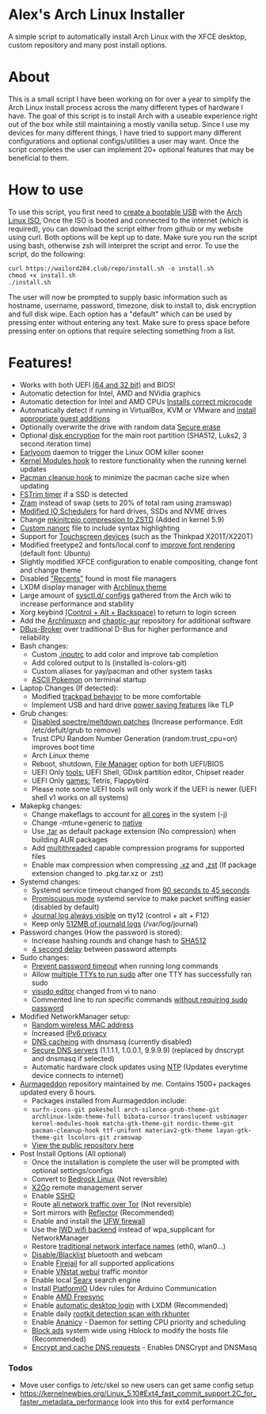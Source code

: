 # Alex's Arch Linux Installer
A simple script to automatically install Arch Linux with the XFCE desktop, custom repository and many post install options.

# About
This is a small script I have been working on for over a year to simplify the Arch Linux install process across the many different types of hardware I have. The goal of this script is to install Arch with a useable experience right out of the box while still maintaining a mostly vanilla setup. Since I use my devices for many different things, I have tried to support many different configurations and optional configs/utilities a user may want. Once the script completes the user can implement 20+ optional features that may be beneficial to them.

# How to use
To use this script, you first need to [create a bootable USB](https://www.howtogeek.com/howto/linux/create-a-bootable-ubuntu-usb-flash-drive-the-easy-way/) with the [Arch Linux ISO.](https://archlinux.org/download/) Once the ISO is booted and connected to the internet (which is required), you can download the script either from github or my website using curl. Both options will be kept up to date. Make sure you run the script using bash, otherwise zsh will interpret the script and error.
To use the script, do the following:
```
curl https://wailord284.club/repo/install.sh -o install.sh
chmod +x install.sh
./install.sh
```
The user will now be prompted to supply basic information such as hostname, username, password, timezone, disk to install to, disk encryption and full disk wipe. Each option has a "default" which can be used by pressing enter without entering any text. Make sure to press space before pressing enter on options that require selecting something from a list.
# Features!
- Works with both UEFI [(64 and 32 bit)](https://github.com/wailord284/Arch-Linux-Installer/blob/master/install.sh#L292) and BIOS!
- Automatic detection for Intel, AMD and NVidia graphics
- Automatic detection for Intel and AMD CPUs [Installs correct microcode](https://github.com/wailord284/Arch-Linux-Installer/blob/master/install.sh#L448)
- Automatically detect if running in VirtualBox, KVM or VMware and [install appropriate guest additions](https://github.com/wailord284/Arch-Linux-Installer/blob/master/install.sh#L669)
- Optionally overwrite the drive with random data [Secure erase](https://github.com/wailord284/Arch-Linux-Installer/blob/master/install.sh#L270)
- Optional [disk encryption](https://github.com/wailord284/Arch-Linux-Installer/blob/master/install.sh#L321) for the main root partition (SHA512, Luks2, 3 second iteration time)
- [Earlyoom](https://github.com/rfjakob/earlyoom) daemon to trigger the Linux OOM killer sooner
- [Kernel Modules hook](https://github.com/saber-nyan/kernel-modules-hook) to restore functionality when the running kernel updates
- [Pacman cleanup hook](https://aur.archlinux.org/packages/pacman-cleanup-hook/) to minimize the pacman cache size when updating
- [FSTrim timer](https://github.com/wailord284/Arch-Linux-Installer/blob/master/install.sh#L573) if a SSD is detected
- [Zram](https://aur.archlinux.org/packages/zramswap/) instead of swap (sets to 20% of total ram using zramswap)
- [Modified IO Schedulers](https://github.com/wailord284/Arch-Linux-Installer/blob/master/configs/udev/60-ioschedulers.rules) for hard drives, SSDs and NVME drives
- Change [mkinitcpio compression to ZSTD](https://github.com/wailord284/Arch-Linux-Installer/blob/master/install.sh#L465) (Added in kernel 5.9)
- [Custom nanorc](https://github.com/wailord284/Arch-Linux-Installer/blob/master/install.sh#L616) file to include syntax highlighting
- Support for [Touchscreen devices](https://github.com/wailord284/Arch-Linux-Installer/blob/master/configs/xorg/72-wacom-options.conf) (such as the Thinkpad X201T/X220T)
- Modified freetype2 and fonts/local.conf to [improve font rendering](https://github.com/wailord284/Arch-Linux-Installer/blob/master/configs/fonts/local.conf) (default font: Ubuntu)
- Slightly modified XFCE configuration to enable compositing, change font and change theme
- Disabled ["Recents"](https://github.com/wailord284/Arch-Linux-Installer/blob/master/configs/gtk-3.0/settings.ini) found in most file managers
- LXDM display manager with [Archlinux theme](https://aur.archlinux.org/packages/archlinux-lxdm-theme/)
- Large amount of [sysctl.d/ configs](https://github.com/wailord284/Arch-Linux-Installer/tree/master/configs/sysctl) gathered from the Arch wiki to increase performance and stability
- Xorg keybind [(Control + Alt + Backspace)](https://github.com/wailord284/Arch-Linux-Installer/blob/master/configs/xorg/90-zap.conf) to return to login screen
- Add the [Archlinuxcn](https://wiki.archlinux.org/index.php/Unofficial_user_repositories#archlinuxcn) and [chaotic-aur](https://wiki.archlinux.org/index.php/Unofficial_user_repositories#chaotic-aur) repository for additional software
- [DBus-Broker](https://wiki.archlinux.org/index.php/D-Bus#dbus-broker) over traditional D-Bus for higher performance and reliability
- Bash changes:
    * Custom [.inputrc](https://github.com/wailord284/Arch-Linux-Installer/blob/master/configs/bash/.inputrc) to add color and improve tab completion
    * Add colored output to ls (installed ls-colors-git)
    * Custom aliases for yay/pacman and other system tasks
    * [ASCII Pokemon](https://aur.archlinux.org/packages/pokeshell/) on terminal startup
- Laptop Changes (If detected):
    * Modified [trackpad behavior](https://github.com/wailord284/Arch-Linux-Installer/blob/master/configs/xorg/70-synaptics.conf) to be more comfortable
    * Implement USB and hard drive [power saving features](https://github.com/wailord284/Arch-Linux-Installer/blob/master/install.sh#L765) like TLP
- Grub changes:
    * [Disabled spectre/meltdown patches](https://github.com/wailord284/Arch-Linux-Installer/blob/master/install.sh#L900) (Increase performance. Edit /etc/defult/grub to remove)
    * Trust CPU Random Number Generation (random.trust_cpu=on) improves boot time
    * Arch Linux theme
    * Reboot, shutdown, [File Manager](https://github.com/a1ive/grub2-filemanager) option for both UEFI/BIOS
    * UEFI Only [tools:](https://github.com/wailord284/Arch-Linux-Installer/tree/master/configs/grub/tools) UEFI Shell, GDisk partition editor, Chipset reader
    * UEFI Only [games:](https://github.com/wailord284/Arch-Linux-Installer/tree/master/configs/grub/games) Tetris, Flappybird
    * Please note some UEFI tools will only work if the UEFI is newer (UEFI shell v1 works on all systems)
- Makepkg changes:
    * Change makeflags to account for [all cores](https://github.com/wailord284/Arch-Linux-Installer/blob/master/install.sh#L648) in the system (-j)
    * Change -mtune=generic to [native](https://github.com/wailord284/Arch-Linux-Installer/blob/master/install.sh#L649)
    * Use [.tar](https://github.com/wailord284/Arch-Linux-Installer/blob/master/install.sh#L654) as default package extension (No compression) when building AUR packages
    * Add [multithreaded](https://github.com/wailord284/Arch-Linux-Installer/blob/master/install.sh#L650) capable compression programs for supported files
    * Enable max compression when compressing [.xz](https://github.com/wailord284/Arch-Linux-Installer/blob/master/install.sh#L652) and [.zst](https://github.com/wailord284/Arch-Linux-Installer/blob/master/install.sh#L653) (If package extension changed to .pkg.tar.xz or .zst)
- Systemd changes:
    * Systemd service timeout changed from [90 seconds to 45 seconds](https://github.com/wailord284/Arch-Linux-Installer/blob/master/install.sh#L640)
    * [Promiscuous mode](https://github.com/wailord284/Arch-Linux-Installer/blob/master/configs/systemd/promiscuous%40.service) systemd service to make packet sniffing easier (disabled by default)
    * [Journal log always visible](https://github.com/wailord284/Arch-Linux-Installer/blob/master/configs/systemd/fw-tty12.conf) on tty12 (control + alt + F12)
    * Keep only [512MB of journald logs](https://github.com/wailord284/Arch-Linux-Installer/blob/master/configs/systemd/00-journal-size.conf) (/var/log/journal)
- Password changes (How the password is stored):
    * Increase hashing rounds and change hash to [SHA512](https://github.com/wailord284/Arch-Linux-Installer/blob/master/install.sh#L505)
    * [4 second delay](https://github.com/wailord284/Arch-Linux-Installer/blob/master/install.sh#L514) between password attempts
- Sudo changes:
    * [Prevent password timeout](https://github.com/wailord284/Arch-Linux-Installer/blob/master/install.sh#L635) when running long commands
    * Allow [multiple TTYs to run sudo](https://github.com/wailord284/Arch-Linux-Installer/blob/master/install.sh#L634) after one TTY has successfully ran sudo
    * [visudo editor](https://github.com/wailord284/Arch-Linux-Installer/blob/master/install.sh#L636) changed from vi to nano
    * Commented line to run specific commands [without requiring sudo password](https://github.com/wailord284/Arch-Linux-Installer/blob/master/install.sh#L637)
- Modified NetworkManager setup:
    * [Random wireless MAC address](https://github.com/wailord284/Arch-Linux-Installer/blob/master/configs/networkmanager/rand_mac.conf)
    * Increased [IPv6 privacy](https://github.com/wailord284/Arch-Linux-Installer/blob/master/install.sh#L738)
    * [DNS cacheing](https://github.com/wailord284/Arch-Linux-Installer/blob/master/configs/networkmanager/dns.conf) with dnsmasq (currently disabled)
    * [Secure DNS servers](https://github.com/wailord284/Arch-Linux-Installer/blob/master/configs/networkmanager/dns-servers.conf) (1.1.1.1, 1.0.0.1, 9.9.9.9) (replaced by dnscrypt and dnsmasq if selected)
    * Automatic hardware clock updates using [NTP](https://github.com/wailord284/Arch-Linux-Installer/blob/master/configs/networkmanager/hwclock.conf) (Updates everytime device connects to internet)
- [Aurmageddon](https://wailord284.club/) repository maintained by me. Contains 1500+ packages updated every 6 hours.
    * Packages installed from Aurmageddon include:
    * ```surfn-icons-git pokeshell arch-silence-grub-theme-git archlinux-lxdm-theme-full bibata-cursor-translucent usbimager kernel-modules-hook matcha-gtk-theme-git nordic-theme-git pacman-cleanup-hook ttf-unifont materiav2-gtk-theme layan-gtk-theme-git lscolors-git zramswap```
    * [View the public repository here](https://wailord284.club/repo/aurmageddon/x86_64/)
- Post Install Options (All optional)
    * Once the installation is complete the user will be prompted with optional settings/configs
    * Convert to [Bedrock Linux](https://bedrocklinux.org/) (Not reversible)
    * [X2Go](https://github.com/wailord284/Arch-Linux-Installer/blob/master/install.sh#L962) remote management server
    * Enable [SSHD](https://github.com/wailord284/Arch-Linux-Installer/blob/master/install.sh#L971)
    * Route [all network traffic over Tor](https://github.com/wailord284/Arch-Linux-Installer/blob/master/install.sh#L977) (Not reversible)
    * Sort mirrors with [Reflector](https://github.com/wailord284/Arch-Linux-Installer/blob/master/install.sh#L999) (Recommended)
    * Enable and install the [UFW firewall](https://github.com/wailord284/Arch-Linux-Installer/blob/master/install.sh#L1008)
    * Use the [IWD wifi backend](https://github.com/wailord284/Arch-Linux-Installer/blob/master/install.sh#L1019) instead of wpa_supplicant for NetworkManager
    * Restore [traditional network interface names](https://github.com/wailord284/Arch-Linux-Installer/blob/master/install.sh#L1026) (eth0, wlan0...)
    * [Disable/Blacklist](https://github.com/wailord284/Arch-Linux-Installer/blob/master/install.sh#L1032) bluetooth and webcam
    * Enable [Firejail](https://github.com/wailord284/Arch-Linux-Installer/blob/master/install.sh#L1042) for all supported applications
    * Enable [VNstat webui](https://github.com/wailord284/Arch-Linux-Installer/blob/master/install.sh#L1055) traffic monitor
    * Enable local [Searx](https://github.com/wailord284/Arch-Linux-Installer/blob/master/install.sh#L1074) search engine
    * Install [PlatformIO](https://github.com/wailord284/Arch-Linux-Installer/blob/master/install.sh#L1082) Udev rules for Arduino Communication
    * Enable [AMD Freesync](https://github.com/wailord284/Arch-Linux-Installer/blob/master/install.sh#L1089)
    * Enable [automatic desktop login](https://github.com/wailord284/Arch-Linux-Installer/blob/master/install.sh#L1097) with LXDM (Recommended)
    * Enable daily [rootkit detection scan with rkhunter](https://github.com/wailord284/Arch-Linux-Installer/blob/master/install.sh#L1103)
    * Enable [Ananicy](https://github.com/wailord284/Arch-Linux-Installer/blob/master/install.sh#L1113) - Daemon for setting CPU priority and scheduling
    * [Block ads](https://github.com/wailord284/Arch-Linux-Installer/blob/master/install.sh#L1121) system wide using Hblock to modify the hosts file (Recommended)
    * [Encrypt and cache DNS requests](https://github.com/wailord284/Arch-Linux-Installer/blob/master/install.sh#L1130) - Enables DNSCrypt and DNSMasq

### Todos
 - Move user configs to /etc/skel so new users can get same config setup
 - https://kernelnewbies.org/Linux_5.10#Ext4_fast_commit_support.2C_for_faster_metadata_performance look into this for ext4 performance
